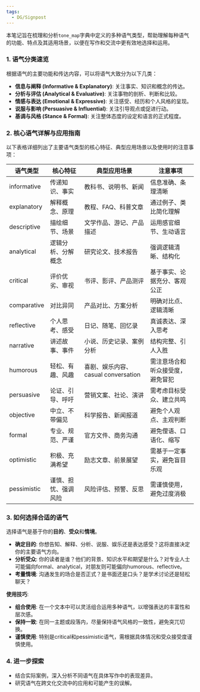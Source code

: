 ```yaml
---
tags:
  - DG/Signpost
---
```


本笔记旨在梳理和分析`tone_map`字典中定义的多种语气类型，帮助理解每种语气的功能、特点及其适用场景，以便在写作和交流中更有效地选择和运用。

### 1. 语气分类速览

根据语气的主要功能和传达内容，可以将语气大致分为以下几类：

*   **信息与阐释 (Informative & Explanatory)**: 关注事实、知识和概念的传达。
*   **分析与评估 (Analytical & Evaluative)**: 关注事物的剖析、判断和比较。
*   **情感与表达 (Emotional & Expressive)**: 关注感受、经历和个人风格的呈现。
*   **说服与影响 (Persuasive & Influential)**: 关注引导观点或促进行动。
*   **基调与风格 (Stance & Formal)**: 关注整体态度的设定和语言的正式程度。

### 2. 核心语气详解与应用指南

以下表格详细列出了主要语气类型的核心特征、典型应用场景以及使用时的注意事项：

| 语气类型      | 核心特征             | 典型应用场景           | 注意事项                       |
|---------------|----------------------|------------------------|--------------------------------|
| informative | 传递知识、事实       | 教科书、说明书、新闻   | 信息准确、条理清晰             |
| explanatory| 解释概念、原理       | 教程、FAQ、科普文章    | 通过例子、类比简化理解         |
| descriptive| 描绘细节、场景       | 文学作品、游记、产品描述 | 运用感官细节、生动语言         |
| analytical| 逻辑分析、分解概念   | 研究论文、技术报告     | 强调逻辑清晰、结构化           |
| critical  | 评价优劣、审视       | 书评、影评、产品测评   | 基于事实、论据充分、客观公正   |
| comparative| 对比异同             | 产品对比、方案分析     | 明确对比点、逻辑清晰           |
| reflective| 个人思考、感受       | 日记、随笔、回忆录     | 真诚表达、深入思考             |
| narrative| 讲述故事、事件       | 小说、历史记录、案例分析 | 结构完整、引人入胜             |
| humorous  | 轻松、有趣、风趣     | 喜剧、娱乐内容、 casual conversation | 需注意场合和听众接受度，避免冒犯 |
| persuasive| 论证、引导、呼吁     | 营销文案、社论、演讲   | 需考虑目标受众、建立共鸣       |
| objective | 中立、不带偏见       | 科学报告、新闻报道     | 避免个人观点、主观判断         |
| formal    | 专业、规范、严谨     | 官方文件、商务沟通     | 避免俚语、口语化、缩写         |
| optimistic| 积极、充满希望       | 励志文章、前景展望     | 需基于一定事实，避免盲目乐观   |
| pessimistic| 谨慎、担忧、强调风险 | 风险评估、预警、反思   | 需谨慎使用，避免过度消极       |

### 3. 如何选择合适的语气

选择语气是基于你的**目的**、**受众**和**情境**。

*   **确定目的**: 你想告知、解释、分析、说服、娱乐还是表达感受？这将直接决定你的主要语气方向。
*   **分析受众**: 你的读者是谁？他们的背景、知识水平和期望是什么？对专业人士可能偏向formal、analytical，对朋友则可能偏向humorous、reflective。
*   **考量情境**: 沟通发生的场合是否正式？是书面还是口头？是学术讨论还是轻松聊天？

**使用技巧**:

*   **组合使用**: 在一个文本中可以灵活组合运用多种语气，以增强表达的丰富性和层次感。
*   **保持一致**: 在同一主题或段落内，尽量保持语气风格的一致性，避免突兀切换。
*   **谨慎使用**: 特别是critical和pessimistic语气，需根据具体情况和受众接受度谨慎使用。

### 4. 进一步探索

*   结合实际案例，深入分析不同语气在具体写作中的表现差异。
*   研究语气在跨文化交流中的应用和可能产生的误解。